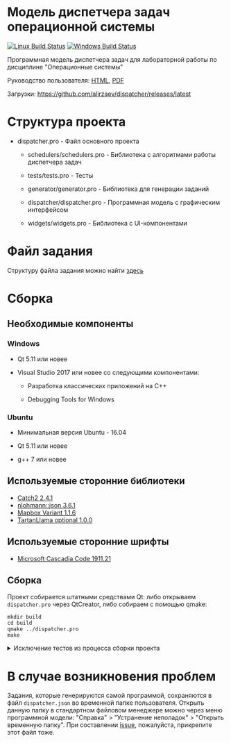 # Модель диспетчера задач операционной системы

[![Linux Build Status](https://img.shields.io/travis/alirzaev/dispatcher?label=Linux%20Build%20Status)](https://travis-ci.org/alirzaev/dispatcher)
[![Windows Build Status](https://img.shields.io/appveyor/ci/alirzaev/dispatcher?label=Windows%20Build%20Status)](https://ci.appveyor.com/project/alirzaev/dispatcher)

Программная модель диспетчера задач для лабораторной работы по дисциплине "Операционные системы"

Руководство пользователя: [HTML](https://alirzaev.github.io/dispatcher/user-manual), [PDF](https://alirzaev.github.io/dispatcher/user-manual.pdf)

Загрузки: https://github.com/alirzaev/dispatcher/releases/latest

# Структура проекта

- dispatcher.pro - Файл основного проекта

  - schedulers/schedulers.pro - Библиотека с алгоритмами работы диспетчера задач

  - tests/tests.pro - Тесты

  - generator/generator.pro - Библиотека для генерации заданий

  - dispatcher/dispatcher.pro - Программная модель с графическим интерфейсом

  - widgets/widgets.pro - Библиотека с UI-компонентами

# Файл задания

Структуру файла задания можно найти [здесь](docs/TASK.md)

# Сборка

## Необходимые компоненты

### Windows

- Qt 5.11 или новее

- Visual Studio 2017 или новее со следующими компонентами:

  - Разработка классических приложений на C++

  - Debugging Tools for Windows

### Ubuntu

- Минимальная версия Ubuntu - 16.04

- Qt 5.11 или новее

- g++ 7 или новее

## Используемые сторонние библиотеки

- [Catch2 2.4.1](https://github.com/catchorg/Catch2)
- [nlohmann::json 3.6.1](https://github.com/nlohmann/json)
- [Mapbox Variant 1.1.6](https://github.com/mapbox/variant)
- [TartanLlama optional 1.0.0](https://github.com/TartanLlama/optional)

## Используемые сторонние шрифты

- [Microsoft Cascadia Code 1911.21](https://github.com/microsoft/cascadia-code)

## Сборка

Проект собирается штатными средствами Qt: либо открываем `dispatcher.pro` через QtCreator, либо
собираем с помощью qmake:

```
mkdir build
cd build
qmake ../dispatcher.pro
make
```

<details>
<summary>
Исключение тестов из процесса сборки проекта
</summary>

Для отключения сборки тестов необходимо передать в `qmake` параметр
`"CONFIG+=skipTests"`:

```
qmake "CONFIG+=skipTests" ../dispatcher.pro
```
</details>

# В случае возникновения проблем

Задания, которые генерируются самой программой, сохраняются в файл `dispatcher.json` во временной папке пользователя.
Открыть данную папку в стандартном файловом менеджере можно через меню программной модели:
"Справка" > "Устранение неполадок" > "Открыть временную папку".
При составлении [issue](https://github.com/alirzaev/dispatcher/issues), пожалуйста, прикрепите этот файл тоже.
